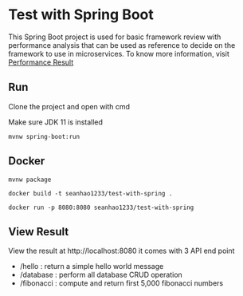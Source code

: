 # Test with Spring Boot

This Spring Boot project is used for basic framework review with performance analysis that can be used as reference to decide on the framework to use in microservices. To know more information, visit [Performance Result](https://github.com/samueltan3972/framework-review)

## Run

Clone the project and open with cmd

Make sure JDK 11 is installed
```
mvnw spring-boot:run
```

## Docker
```
mvnw package

docker build -t seanhao1233/test-with-spring .

docker run -p 8080:8080 seanhao1233/test-with-spring
```

## View Result

View the result at http://localhost:8080
it comes with 3 API end point
- /hello : return a simple hello world message
- /database : perform all database CRUD operation
- /fibonacci : compute and return first 5,000 fibonacci numbers
